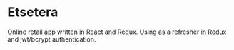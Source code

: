 # Etsetera
Online retail app written in React and Redux. Using as a refresher in Redux and jwt/bcrypt authentication.
